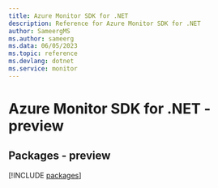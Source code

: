 ```yaml
---
title: Azure Monitor SDK for .NET
description: Reference for Azure Monitor SDK for .NET
author: SameergMS
ms.author: sameerg
ms.data: 06/05/2023
ms.topic: reference
ms.devlang: dotnet
ms.service: monitor
---
```

# Azure Monitor SDK for .NET - preview
## Packages - preview
[!INCLUDE [packages](monitor-index.md)]